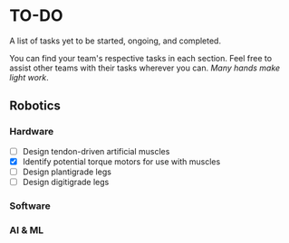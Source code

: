 # TO-DO

A list of tasks yet to be started, ongoing, and completed.

You can find your team's respective tasks in each section. Feel free to assist other teams with their tasks wherever you can. *Many hands make light work*.

## Robotics

### Hardware

- [ ] Design tendon-driven artificial muscles
- [X] Identify potential torque motors for use with muscles
- [ ] Design plantigrade legs
- [ ] Design digitigrade legs

### Software

### AI & ML